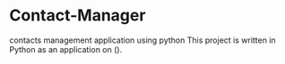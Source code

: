 # Contact-Manager
contacts management application using python
This project is written in Python as an application on ().
